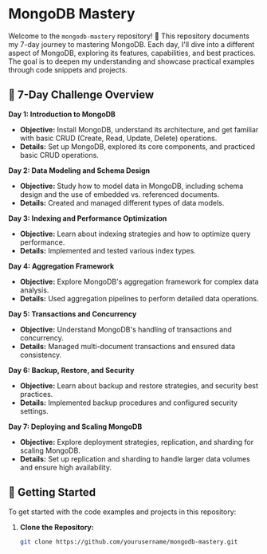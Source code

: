 # MongoDB Mastery

Welcome to the `mongodb-mastery` repository! 🚀 This repository documents my 7-day journey to mastering MongoDB. Each day, I'll dive into a different aspect of MongoDB, exploring its features, capabilities, and best practices. The goal is to deepen my understanding and showcase practical examples through code snippets and projects.

## 📅 7-Day Challenge Overview

**Day 1: Introduction to MongoDB**  
- **Objective:** Install MongoDB, understand its architecture, and get familiar with basic CRUD (Create, Read, Update, Delete) operations.  
- **Details:** Set up MongoDB, explored its core components, and practiced basic CRUD operations.

**Day 2: Data Modeling and Schema Design**  
- **Objective:** Study how to model data in MongoDB, including schema design and the use of embedded vs. referenced documents.  
- **Details:** Created and managed different types of data models.

**Day 3: Indexing and Performance Optimization**  
- **Objective:** Learn about indexing strategies and how to optimize query performance.  
- **Details:** Implemented and tested various index types.

**Day 4: Aggregation Framework**  
- **Objective:** Explore MongoDB's aggregation framework for complex data analysis.  
- **Details:** Used aggregation pipelines to perform detailed data operations.

**Day 5: Transactions and Concurrency**  
- **Objective:** Understand MongoDB's handling of transactions and concurrency.  
- **Details:** Managed multi-document transactions and ensured data consistency.

**Day 6: Backup, Restore, and Security**  
- **Objective:** Learn about backup and restore strategies, and security best practices.  
- **Details:** Implemented backup procedures and configured security settings.

**Day 7: Deploying and Scaling MongoDB**  
- **Objective:** Explore deployment strategies, replication, and sharding for scaling MongoDB.  
- **Details:** Set up replication and sharding to handle larger data volumes and ensure high availability.

## 🚀 Getting Started

To get started with the code examples and projects in this repository:

1. **Clone the Repository:**
   ```bash
   git clone https://github.com/yourusername/mongodb-mastery.git
